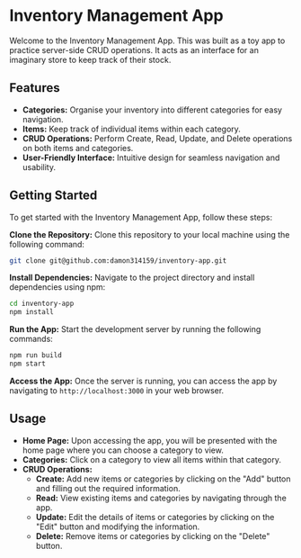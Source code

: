 # Inventory Management App

Welcome to the Inventory Management App. This was built as a toy app to practice server-side CRUD operations. It acts as an interface for an imaginary store to keep track of their stock.

## Features

- **Categories:** Organise your inventory into different categories for easy navigation.
- **Items:** Keep track of individual items within each category.
- **CRUD Operations:** Perform Create, Read, Update, and Delete operations on both items and categories.
- **User-Friendly Interface:** Intuitive design for seamless navigation and usability.

## Getting Started

To get started with the Inventory Management App, follow these steps:

**Clone the Repository:** Clone this repository to your local machine using the following command:

```bash
git clone git@github.com:damon314159/inventory-app.git
```

**Install Dependencies:** Navigate to the project directory and install dependencies using npm:

```bash
cd inventory-app
npm install
```

**Run the App:** Start the development server by running the following commands:

```bash
npm run build
npm start
```

**Access the App:** Once the server is running, you can access the app by navigating to `http://localhost:3000` in your web browser.

## Usage

- **Home Page:** Upon accessing the app, you will be presented with the home page where you can choose a category to view.
- **Categories:** Click on a category to view all items within that category.
- **CRUD Operations:**
  - **Create:** Add new items or categories by clicking on the "Add" button and filling out the required information.
  - **Read:** View existing items and categories by navigating through the app.
  - **Update:** Edit the details of items or categories by clicking on the "Edit" button and modifying the information.
  - **Delete:** Remove items or categories by clicking on the "Delete" button.
